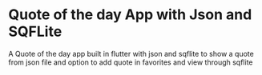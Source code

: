 # Quote of the day App with Json and SQFLite
A Quote of the day app built in flutter with json and sqflite to show a quote from json file and option to add quote in favorites and view through sqflite
